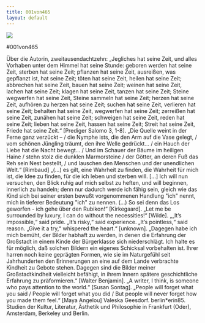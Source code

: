 ```yaml
---
title: 001von465
layout: default
---
```


![](/lücke/001von465_20110814_marti.jpg)

#001von465

Über die Autorin, zweitausendachtzehn: „Jegliches hat seine Zeit, und alles Vorhaben unter dem Himmel hat seine Stunde: geboren werden hat seine Zeit, sterben hat seine Zeit; pflanzen hat seine Zeit, ausreißen, was gepflanzt ist, hat seine Zeit; töten hat seine Zeit, heilen hat seine Zeit; abbrechen hat seine Zeit, bauen hat seine Zeit; weinen hat seine Zeit, lachen hat seine Zeit; klagen hat seine Zeit, tanzen hat seine Zeit; Steine wegwerfen hat seine Zeit, Steine sammeln hat seine Zeit; herzen hat seine Zeit, aufhören zu herzen hat seine Zeit; suchen hat seine Zeit, verlieren hat seine Zeit; behalten hat seine Zeit, wegwerfen hat seine Zeit; zerreißen hat seine Zeit, zunähen hat seine Zeit; schweigen hat seine Zeit, reden hat seine Zeit; lieben hat seine Zeit, hassen hat seine Zeit; Streit hat seine Zeit, Friede hat seine Zeit.“ [Prediger Salomo 3, 1-8]. „Die Quelle weint in der Ferne ganz verzückt – / die Nymphe ists, die den Arm auf die Vase gelegt, / vom schönen Jüngling träumt, den ihre Welle gedrückt... / ein Hauch der Liebe hat die Nacht bewegt... / Und im Schauer der Bäume im heiligen Haine / stehn stolz die dunklen Marmorsteine / der Götter, an deren Fuß das Reh sein Nest bestellt, / und lauschen den Menschen und der unendlichen Welt.“ [Rimbaud] „(...) es gilt, eine Wahrheit zu finden, die Wahrheit für mich ist, die Idee zu finden, für die ich leben und sterben will. [...] Ich will nun versuchen, den Blick ruhig auf mich selbst zu heften, und will beginnen, innerlich zu handeln; denn nur dadurch werde ich fähig sein, gleich wie das Kind sich bei seiner ersten bewußt vorgenommenen Handlung "ich" nennt, mich in tieferer Bedeutung "ich" zu nennen. (...) So sei denn das Los geworfen - ich gehe über den Rubikon!“ [Kirkegaard]. „Let me be surrounded by luxury, I can do without the necessities!“ [Wilde]. „„It’s impossible,“ said pride. „It’s risky,“ said experience. „It’s pointless,“ said reason. „Give it a try,“ whispered the heart.“ [unknown]. „Dagegen habe ich mich bemüht, der Bilder habhaft zu werden, in denen die Erfahrung der Großstadt in einem Kinde der Bürgerklasse sich niederschlägt. Ich halte es für möglich, daß solchen Bildern ein eigenes Schicksal vorbehalten ist. Ihrer harren noch keine geprägten Formen, wie sie im Naturgefühl seit Jahrhunderten den Erinnerungen an eine auf dem Lande verbrachte Kindheit zu Gebote stehen. Dagegen sind die Bilder meiner Großstadtkindheit vielleicht befähigt, in ihrem Innern spätere geschichtliche Erfahrung zu präformieren.“ [Walter Benjamin]. „A writer, I think, is someone who pays attention to the world.“ [Susan Sontag]. „People will forget what you said / People will forget what you did / But people will never forget how you made them feel.“ [Maya Angelou] Valeska Geesdorf. berlin*erin85. Studien der Kultur, Literatur, Ästhetik und Philosophie in Frankfurt (Oder), Amsterdam, Berkeley und Berlin.
